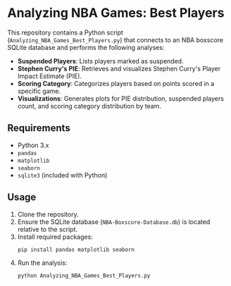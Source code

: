 # Analyzing NBA Games: Best Players

This repository contains a Python script (`Analyzing_NBA_Games_Best_Players.py`) that connects to an NBA boxscore SQLite database and performs the following analyses:

- **Suspended Players**: Lists players marked as suspended.
- **Stephen Curry's PIE**: Retrieves and visualizes Stephen Curry's Player Impact Estimate (PIE).
- **Scoring Category**: Categorizes players based on points scored in a specific game.
- **Visualizations**: Generates plots for PIE distribution, suspended players count, and scoring category distribution by team.

## Requirements

- Python 3.x
- `pandas`
- `matplotlib`
- `seaborn`
- `sqlite3` (included with Python)

## Usage

1. Clone the repository.
2. Ensure the SQLite database (`NBA-Boxscore-Database.db`) is located relative to the script.
3. Install required packages:
   ```bash
   pip install pandas matplotlib seaborn
   ```
4. Run the analysis:
   ```bash
   python Analyzing_NBA_Games_Best_Players.py
   ```
